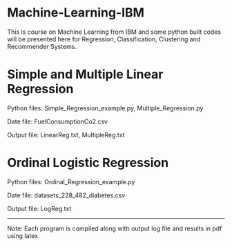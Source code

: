 #                                                                 Machine-Learning-IBM
This is course on Machine Learning from IBM and some python built codes will be presented here for Regression, Classification, Clustering and Recommender Systems.

# Simple and Multiple Linear Regression

Python files: Simple_Regression_example.py, Multiple_Regression.py

Date file: FuelConsumptionCo2.csv

Output file: LinearReg.txt, MultipleReg.txt

# Ordinal Logistic Regression

Python files: Ordinal_Regression_example.py

Date file: datasets_228_482_diabetes.csv

Output file: LogReg.txt

------------------------------------------------------------------------------------------------
Note: Each program is compiled along with output log file and results in pdf using latex.
